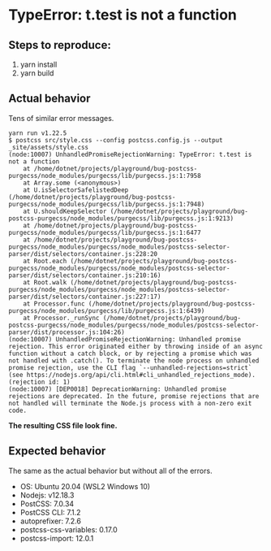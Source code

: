 # TypeError: t.test is not a function


## Steps to reproduce:

1. yarn install
2. yarn build

## Actual behavior

Tens of similar error messages.

```
yarn run v1.22.5
$ postcss src/style.css --config postcss.config.js --output _site/assets/style.css
(node:10007) UnhandledPromiseRejectionWarning: TypeError: t.test is not a function
    at /home/dotnet/projects/playground/bug-postcss-purgecss/node_modules/purgecss/lib/purgecss.js:1:7958
    at Array.some (<anonymous>)
    at U.isSelectorSafelistedDeep (/home/dotnet/projects/playground/bug-postcss-purgecss/node_modules/purgecss/lib/purgecss.js:1:7948)
    at U.shouldKeepSelector (/home/dotnet/projects/playground/bug-postcss-purgecss/node_modules/purgecss/lib/purgecss.js:1:9213)
    at /home/dotnet/projects/playground/bug-postcss-purgecss/node_modules/purgecss/lib/purgecss.js:1:6477
    at /home/dotnet/projects/playground/bug-postcss-purgecss/node_modules/purgecss/node_modules/postcss-selector-parser/dist/selectors/container.js:228:20
    at Root.each (/home/dotnet/projects/playground/bug-postcss-purgecss/node_modules/purgecss/node_modules/postcss-selector-parser/dist/selectors/container.js:210:16)
    at Root.walk (/home/dotnet/projects/playground/bug-postcss-purgecss/node_modules/purgecss/node_modules/postcss-selector-parser/dist/selectors/container.js:227:17)
    at Processor.func (/home/dotnet/projects/playground/bug-postcss-purgecss/node_modules/purgecss/lib/purgecss.js:1:6439)
    at Processor._runSync (/home/dotnet/projects/playground/bug-postcss-purgecss/node_modules/purgecss/node_modules/postcss-selector-parser/dist/processor.js:104:26)
(node:10007) UnhandledPromiseRejectionWarning: Unhandled promise rejection. This error originated either by throwing inside of an async function without a catch block, or by rejecting a promise which was not handled with .catch(). To terminate the node process on unhandled promise rejection, use the CLI flag `--unhandled-rejections=strict` (see https://nodejs.org/api/cli.html#cli_unhandled_rejections_mode). (rejection id: 1)
(node:10007) [DEP0018] DeprecationWarning: Unhandled promise rejections are deprecated. In the future, promise rejections that are not handled will terminate the Node.js process with a non-zero exit code.
```

**The resulting CSS file look fine.**

## Expected behavior

The same as the actual behavior but without all of the errors.

- OS: Ubuntu 20.04 (WSL2 Windows 10)
- Nodejs: v12.18.3
- PostCSS: 7.0.34
- PostCSS CLI: 7.1.2
- autoprefixer: 7.2.6
- postcss-css-variables: 0.17.0
- postcss-import: 12.0.1
